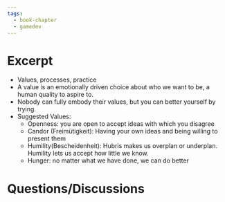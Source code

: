 ```yaml
---
tags:
  - book-chapter
  - gamedev
---
```

# Excerpt

- Values, processes, practice
- A value is an emotionally driven choice about who we want to be, a human quality to aspire to.
- Nobody can fully embody their values, but you can better yourself by trying.
- Suggested Values:
    - Openness: you are open to accept ideas with which you disagree
    - Candor (Freimütigkeit): Having your own ideas and being willing to present them
    - Humility(Bescheidenheit): Hubris makes us overplan or underplan. Humility lets us accept how little we know.
    - Hunger: no matter what we have done, we can do better

# Questions/Discussions
